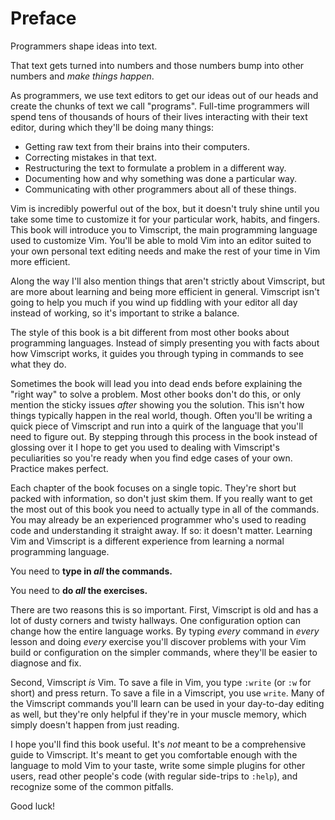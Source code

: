 Preface
=======

Programmers shape ideas into text.

That text gets turned into numbers and those numbers bump into other
numbers and *make things happen*.

As programmers, we use text editors to get our ideas out of our heads
and create the chunks of text we call "programs".  Full-time programmers
will spend tens of thousands of hours of their lives interacting with
their text editor, during which they'll be doing many things:

* Getting raw text from their brains into their computers.
* Correcting mistakes in that text.
* Restructuring the text to formulate a problem in a different way.
* Documenting how and why something was done a particular way.
* Communicating with other programmers about all of these things.

Vim is incredibly powerful out of the box, but it doesn't truly shine
until you take some time to customize it for your particular work,
habits, and fingers.  This book will introduce you to Vimscript, the
main programming language used to customize Vim.  You'll be able to mold
Vim into an editor suited to your own personal text editing needs and
make the rest of your time in Vim more efficient.

Along the way I'll also mention things that aren't strictly about
Vimscript, but are more about learning and being more efficient in
general.  Vimscript isn't going to help you much if you wind up fiddling
with your editor all day instead of working, so it's important to strike
a balance.

The style of this book is a bit different from most other books about
programming languages.  Instead of simply presenting you with facts
about how Vimscript works, it guides you through typing in commands to
see what they do.

Sometimes the book will lead you into dead ends before explaining the
"right way" to solve a problem.  Most other books don't do this, or only
mention the sticky issues *after* showing you the solution.  This isn't
how things typically happen in the real world, though.  Often you'll be
writing a quick piece of Vimscript and run into a quirk of the language
that you'll need to figure out.  By stepping through this process in the
book instead of glossing over it I hope to get you used to dealing with
Vimscript's peculiarities so you're ready when you find edge cases of
your own.  Practice makes perfect.

Each chapter of the book focuses on a single topic.  They're short but
packed with information, so don't just skim them.  If you really want to
get the most out of this book you need to actually type in all of the
commands.  You may already be an experienced programmer who's used to
reading code and understanding it straight away.  If so: it doesn't
matter.  Learning Vim and Vimscript is a different experience from
learning a normal programming language.

You need to **type in *all* the commands.**

You need to **do *all* the exercises.**

There are two reasons this is so important.  First, Vimscript is old and
has a lot of dusty corners and twisty hallways.  One configuration
option can change how the entire language works.  By typing *every*
command in *every* lesson and doing *every* exercise you'll discover
problems with your Vim build or configuration on the simpler commands,
where they'll be easier to diagnose and fix.

Second, Vimscript *is* Vim.  To save a file in Vim, you type `:write`
(or `:w` for short) and press return.  To save a file in a Vimscript,
you use `write`.  Many of the Vimscript commands you'll learn can be
used in your day-to-day editing as well, but they're only helpful if
they're in your muscle memory, which simply doesn't happen from just
reading.

I hope you'll find this book useful.  It's *not* meant to be a
comprehensive guide to Vimscript.  It's meant to get you comfortable
enough with the language to mold Vim to your taste, write some simple
plugins for other users, read other people's code (with regular
side-trips to `:help`), and recognize some of the common pitfalls.

Good luck!
